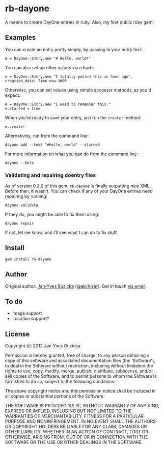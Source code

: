 # rb-dayone

A means to create DayOne entries in ruby. Also, my first public ruby gem!

## Examples

You can create an entry pretty simply, by passing in your entry text:

    e = DayOne::Entry.new "# Hello, world!"
  
You can also set up other values via a hash:

    e = DayOne::Entry.new "I totally posted this an hour ago", creation_date: Time.now-3600

Otherwise, you can set values using simple accessor methods, as you'd expect:

    e = DayOne::Entry.new "I need to remember this."
    e.starred = true

When you're ready to save your entry, just run the `create!` method:

    e.create!

Alternatively, run from the command line:

    dayone add --text "#Hello, world" --starred

For more information on what you can do from the command line:

    dayone --help

### Validating and repairing doentry files ###

As of version 0.2.0 of this gem, `rb-dayone` is finally outputting *nice* XML. Before then, it wasn't. You can check if any of your DayOne entries need repairing by running:

    dayone validate

If they do, you might be able to fix them using:

    dayone repair

If not, let me know, and I'll see what I can do to fix stuff.

## Install

    gem install rb-dayone

## Author

Original author: [Jan-Yves Ruzicka](http://www.1klb.com) ([@akchizar](http://www.twitter.com/akchizar)). Get in touch [via email](mailto:janyves.ruzicka@gmail.com).

## To do

* Image support
* Location support?

## License

Copyright (c) 2012 Jan-Yves Ruzicka

Permission is hereby granted, free of charge, to any person obtaining
a copy of this software and associated documentation files (the
'Software'), to deal in the Software without restriction, including
without limitation the rights to use, copy, modify, merge, publish,
distribute, sublicense, and/or sell copies of the Software, and to
permit persons to whom the Software is furnished to do so, subject to
the following conditions:

The above copyright notice and this permission notice shall be
included in all copies or substantial portions of the Software.

THE SOFTWARE IS PROVIDED 'AS IS', WITHOUT WARRANTY OF ANY KIND,
EXPRESS OR IMPLIED, INCLUDING BUT NOT LIMITED TO THE WARRANTIES OF
MERCHANTABILITY, FITNESS FOR A PARTICULAR PURPOSE AND NONINFRINGEMENT.
IN NO EVENT SHALL THE AUTHORS OR COPYRIGHT HOLDERS BE LIABLE FOR ANY
CLAIM, DAMAGES OR OTHER LIABILITY, WHETHER IN AN ACTION OF CONTRACT,
TORT OR OTHERWISE, ARISING FROM, OUT OF OR IN CONNECTION WITH THE
SOFTWARE OR THE USE OR OTHER DEALINGS IN THE SOFTWARE.
